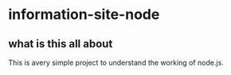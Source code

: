 # information-site-node

## what is this all about

This is avery simple project to understand the working of node.js. 